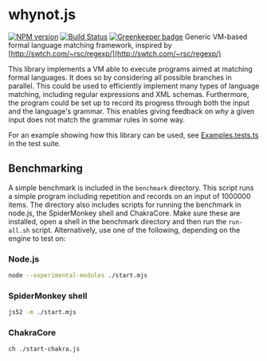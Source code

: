 # whynot.js

[![NPM version](https://badge.fury.io/js/whynot.svg)](https://badge.fury.io/js/whynot)
[![Build Status](https://travis-ci.org/bwrrp/whynot.js.svg?branch=master)](https://travis-ci.org/bwrrp/whynot.js)
[![Greenkeeper badge](https://badges.greenkeeper.io/bwrrp/whynot.js.svg)](https://greenkeeper.io/)
Generic VM-based formal language matching framework, inspired by [http://swtch.com/~rsc/regexp/](http://swtch.com/~rsc/regexp/)

This library implements a VM able to execute programs aimed at matching
formal languages. It does so by considering all possible branches in
parallel. This could be used to efficiently implement many types of language
matching, including regular expressions and XML schemas. Furthermore, the
program could be set up to record its progress through both the input and the
language's grammar. This enables giving feedback on _why_ a given input does
not match the grammar rules in some way.

For an example showing how this library can be used, see
[Examples.tests.ts](https://github.com/bwrrp/whynot.js/blob/master/test/Examples.tests.ts)
in the test suite.

## Benchmarking

A simple benchmark is included in the `benchmark` directory. This script runs
a simple program including repetition and records on an input of 1000000
items. The directory also includes scripts for running the benchmark in
node.js, the SpiderMonkey shell and ChakraCore. Make sure these are
installed, open a shell in the benchmark directory and then run the
`run-all.sh` script. Alternatively, use one of the following, depending on
the engine to test on:

### Node.js

```sh
node --experimental-modules ./start.mjs
```

### SpiderMonkey shell

```sh
js52 -m ./start.mjs
```

### ChakraCore

```sh
ch ./start-chakra.js
```
